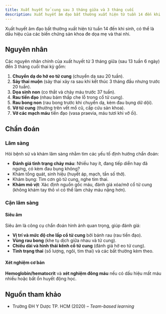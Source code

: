 ```yaml
---
title: Xuất huyết tử cung sau 3 tháng giữa và 3 tháng cuối
description: Xuất huyết âm đạo bất thường xuất hiện từ tuần 14 đến khi sinh, có thể là dấu hiệu của các biến chứng sản khoa đe dọa mẹ và thai nhi.
---
```


Xuất huyết âm đạo bất thường xuất hiện từ tuần 14 đến khi sinh, có thể là dấu hiệu của các biến chứng sản khoa đe dọa mẹ và thai nhi.

## Nguyên nhân

Các nguyên nhân chính của xuất huyết từ 3 tháng giữa (sau 13 tuần 6 ngày) đến 3 tháng cuối thai kỳ gồm:

1. **Chuyển dạ do hở eo tử cung** (chuyển dạ sau 20 tuần).
2. **Sảy thai muộn** (sảy thai xảy ra sau khi kết thúc 3 tháng đầu nhưng trước 20 tuần).
3. **Dọa sinh non** (co thắt và chảy máu trước 37 tuần).
4. **Rau tiền đạo** (nhau bám thấp che lỗ trong cổ tử cung).
5. **Rau bong non** (rau bong trước khi chuyển dạ, kèm đau bụng dữ dội).
6. **Vỡ tử cung** (thường trên vết mổ cũ, cấp cứu sản khoa).
7. **Vỡ các mạch máu** tiền đạo (vasa praevia, máu tươi khi vỡ ối).

## Chẩn đoán

### Lâm sàng

Hỏi bệnh sử và khám lâm sàng nhằm tìm các yếu tố định hướng chẩn đoán:

- **Đánh giá tình trạng chảy máu**: Nhiều hay ít, đang tiếp diễn hay đã ngưng, có kèm đau bụng không?
- Khám tổng quát, sinh hiệu (huyết áp, mạch, tần số thở).
- Khám bụng: Tìm cơn gò tử cung, nghe tim thai.
- **Khám mỏ vịt**: Xác định nguồn gốc máu, đánh giá xóa/mở cổ tử cung (không khám tay thô vì có thể làm chảy máu nặng hơn).

### Cận lâm sàng

#### Siêu âm

Siêu âm là công cụ chẩn đoán hình ảnh quan trọng, giúp đánh giá:

- **Vị trí và mức độ che lấp cổ tử cung** bởi bánh rau (rau tiền đạo).
- **Vùng rau bong** (khe tụ dịch giữa nhau và tử cung).
- **Chiều dài và hình thái kênh cổ tử cung** (đánh giá hở eo tử cung).
- **Tình trạng thai** (số lượng, ngôi, tim thai) và các bất thường kèm theo.

#### Xét nghiệm cơ bản

**Hemoglobin/hematocrit** và **xét nghiệm đông máu** nếu có dấu hiệu mất máu nhiều hoặc bất ổn huyết động học.

## Nguồn tham khảo

- Trường ĐH Y Dược TP. HCM (2020) – _Team-based learning_
